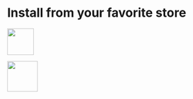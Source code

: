 # Install from your favorite store
[<img height= "61" src="https://upload.wikimedia.org/wikipedia/commons/thumb/7/78/Google_Play_Store_badge_EN.svg/2560px-Google_Play_Store_badge_EN.svg.png">](https://play.google.com/store/apps/details?id=app.lockbook)

[<img height= "70" src="https://apple-resources.s3.amazonaws.com/media-badges/download-on-the-app-store/black/en-us.svg">](https://apps.apple.com/us/app/lockbook/id1526775001)

